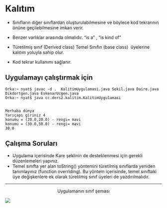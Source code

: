 # Kalıtım

* Sınıfların diğer sınıflardan oluşturulabilmesine ve böylece kod tekrarının önüne geçilebilmesine imkan verir.

* Benzer varlıklar arasında olmalıdır. “is a” , “is kind of”
 
* Türetilmiş sınıf (Derived class) Temel Sınıfın (base class)  üyelerine kalıtım yoluyla sahip olur.
 
* Kod tekrar kullanımı sağlanır.


## Uygulamayı çalıştırmak için

```console
Orka:~ nyat$ javac -d .  KalitimUygulamasi.java Sekil.java Daire.java Dikdortgen.java EskenarUcgen.java 
Orka:~ nyat$ java cc.ders2.kalitim.KalitimUygulamasi


Merhaba dünya
Yarıçapı giriniz 4
konumu = (20.0,20.0) - rengi= mavi
konumu = (30.0,50.0) - rengi= mavi
30.0
```

## Çalışma Soruları

* Uygulama içerisinde Kare şeklinin de desteklenmesi için gerekli düzenlemeleri yapınız.
* Temel sınıfta yer alan toString() yöntemini türetilmiş sınıflarda yeniden tanımlayınız (function overriding). Bu yöntem içerisinde, temel sınıftaki üye değişkenlere ek olarak türetilmiş sınıf üyeleri de yazdırılmalıdır.

***

<p align="center"> Uygulamanın sınıf şeması</>
 
![](https://github.com/celalceken/NesneYonelimliAnalizVeTasarimDersiUygulamalari/blob/master/Sekiller/02/SinifSemasi.png)
